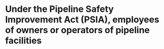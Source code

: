 # Under the Pipeline Safety Improvement Act (PSIA), employees of owners or operators of pipeline facilities